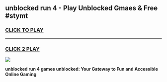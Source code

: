 
## unblocked run 4 - Play Unblocked Gmaes & Free #stymt
<h3>
<a href="https://news.freeplayer.one?title=unblocked_run_4&ref=03M">CLICK TO PLAY</a></h3>
<hr>

<h3>
<a href="https://news.freeplayer.one?title=unblocked_run_4&ref=03M">CLICK 2 PLAY</a>
  
</h3>

<a href="https://news.freeplayer.one?title=unblocked_run_4&ref=03M"><img src="https://clearcache.store/games.png"></a>


**unblocked run 4 games unblocked: Your Gateway to Fun and Accessible Online Gaming**
